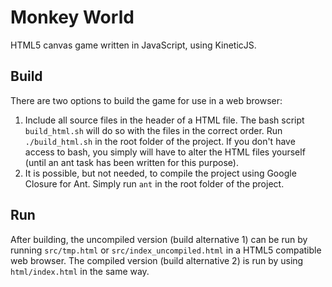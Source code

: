 # Monkey World #

HTML5 canvas game written in JavaScript, using KineticJS.

## Build ##
There are two options to build the game for use in a web browser:

1.  Include all source files in the header of a HTML file. The bash script `build_html.sh` will do so with the files in the correct order. Run `./build_html.sh` in the root folder of the project. If you don't have access to bash, you simply will have to alter the HTML files yourself (until an ant task has been written for this purpose).
2.  It is possible, but not needed, to compile the project using Google Closure for Ant. Simply run `ant` in the root folder of the project.

## Run ##
After building, the uncompiled version (build alternative 1) can be run by running `src/tmp.html` or `src/index_uncompiled.html` in a HTML5 compatible web browser. The compiled version (build alternative 2) is run by using `html/index.html` in the same way.

